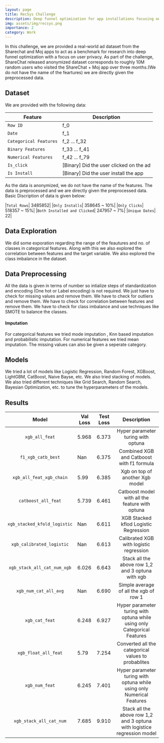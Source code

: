 ```yaml
---
layout: page
title: RecSys Challenge
description: Deep funnel optimization for app installations focusing on user privacy. 
img: assets/img/recsys.png
importance: 2
category: Work
---
```

In this challenge, we are provided a real-world ad dataset from the Sharechat and Moj apps to act as a benchmark for research into deep funnel optimization with a focus on user privacy. As part of the challenge, ShareChat released anonymized dataset corresponds to roughly 10M random users who visited the ShareChat + Moj app over three months.(We do not have the name of the feartures) we are directly given the preprocessed data.

## Dataset
We are provided with the following data:

|Feature | Description|
|----------|---------------|
|`Row ID`| f_0|
|`Date`| f_1|
|`Categorical Features`| f_2 ... f_32|
|`Binary Features`| f_33 ... f_41|
|`Numerical Features`| f_42 ... f_79|
|`Is_click`| [Binary] Did the user clicked on the ad|
|`Is Install`| [Binary] Did the user install the app |

As the data is anonymized, we do not have the name of the features. The data is preprocessed and we are directly given the preprocessed data. Basic Discription of data is given below:

|`Total Rows`| 3485852|
|`Only Installs`| 358645 ~ 10%| 
|`Only Clicks`| 518357 ~ 15%|
|`Both Installed and Clicked`| 247957 ~ 7%| 
|`Unique Dates`| 22|

## Data Exploration

We did some exporation regarding the range of the feautures and no. of classes in categorical features. Along with this we also explored the correlation between features and the target variable. We also explored the class imbalance in the dataset.

## Data Preprocessing

All the data is given in terms of number so intialize steps of standardization and encoding (One hot or Label encoding) is not required. We just have to check for missing values and remove them. We have to check for outliers and remove them. We have to check for correlation between features and remove them. We have to check for class imbalance and use techniques like SMOTE to balance the classes.

#### Imputation

For categorical features we tried mode imputation , Knn based imputation and probabilistic imputation. For numerical features we tried mean imputation. The missing values can also be given a seperate category.

## Models
We tried a lot of models like Logistic Regression, Random Forest, XGBoost, LightGBM, CatBoost, Naive Bayse, etc. We also tried stacking of models. We also tried different techniques like Grid Search, Random Search, Bayesian Optimization, etc. to tune the hyperparameters of the models.

## Results

|          **Model**         | **Val Loss** | **Test Loss** |**Description**|
|:--------------------------:|--------------|---------------|:--------------:|
|`xgb_all_feat`| 5.968 | 6.373| Hyper parameter turing with optuna|
|`f1_xgb_catb_best`|Nan| 6.375|Combined XGB and Catboost with f1 formula|
|`xgb_all_feat_xgb_chain`| 5.99| 6.385|Xgb on top of another Xgb model|
|`catboost_all_feat`| 5.739  | 6.461 |Catboost model with all the feature with optuna|
|`xgb_stacked_kfold_logistic` | Nan| 6.611|XGB Stacked kflod Logistic Regression|
|`xgb_calibrated_logistic`  |Nan| 6.613|Calibrated XGB with logistic regression|
|`xgb_stack_all_cat_num_xgb` |6.026| 6.643|Stack all the above row 1,2 and 3 optuna with xgb|
|`xgb_num_cat_all_avg`|Nan| 6.690|Simple average of all the xgb of row 1|
|`xgb_cat_feat`| 6.248  | 6.927| Hyper parameter turing with optuna while using only Categorical Features|
|`xgb_float_all_feat`| 5.79| 7.254|Converted all the categorical values to probablites|
|`xgb_num_feat`| 6.245  | 7.401|Hyper parameter turing with optuna while using only Numerical Features|
|`xgb_stack_all_cat_num`| 7.685   | 9.910|Stack all the above row 1,2 and 3 optuna with logistice regression model|
